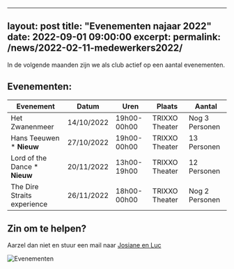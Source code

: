  
---
layout: post
title:  "Evenementen najaar 2022"
date:   2022-09-01 09:00:00
excerpt: 
permalink: /news/2022-02-11-medewerkers2022/
---

In de volgende maanden zijn we als club actief op een aantal evenementen. 

## Evenementen:


| Evenement                         | Datum      | Uren         | Plaats          | Aantal          |
| ----------------------------------|------------|--------------|-----------------|-----------------|
|  Het Zwanenmeer                   | 14/10/2022 | 19h00-00h00  |	TRIXXO Theater  | Nog 3 Personen  |
|  Hans Teeuwen        * **Nieuw**  | 27/10/2022 | 19h00-00h00  |	TRIXXO Theater  | 13 Personen     |
|  Lord of the Dance   * **Nieuw**  | 20/11/2022 | 13h00-19h00  |	TRIXXO Theater  | 12 Personen     |
|  The Dire Straits experience      | 26/11/2022 | 18h00-00h00	 |	TRIXXO Theater  | Nog 2 Personen  |
  

## Zin om te helpen?

Aarzel dan niet en stuur een mail naar [Josiane en Luc](mailto://kalender@kbbczolder.be)

![Evenementen](/news/img/biertap.jpg)
